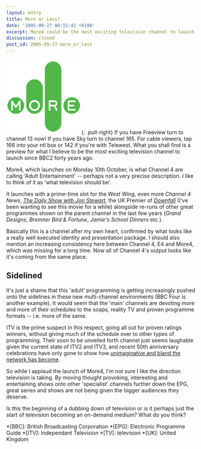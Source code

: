 ```yaml
---
layout: entry
title: More or Less?
date: '2005-09-27 00:15:41 +0100'
excerpt: More4 could be the most exciting television channel to launch since the advent of BBC2 forty years ago.
discussion: closed
post_id: 2005-09-27-more_or_less
---
```

![More4 Logo](/assets/images/2005/09/more4.png){: .pull-right} If you have Freeview turn to channel 13 now! If you have Sky turn to channel 165. For cable viewers, tap 166 into your ntl box or 142 if you're with Telewest. What you shall find is a preview for what I believe to be the most exciting television channel to launch since BBC2 forty years ago.

More4, which launches on Monday 10th October, is what Channel 4 are calling 'Adult Entertainment' -- perhaps not a very precise description. I like to think of it as 'what television should be'.

It launches with a prime-time slot for the <cite>West Wing</cite>, even more <cite>Channel 4 News</cite>, <cite>[The Daily Show with Jon Stewart][1]</cite>, the UK Premier of <cite>[Downfall][2]</cite> (I've been wanting to see this movie for a while) alongside re-runs of other great programmes shown on the parent channel in the last few years (<cite>Grand Designs</cite>, <cite>Bremner Bird & Fortune</cite>, <cite>Jamie's School Dinners</cite> etc.).

Basically this is a channel after my own heart, confirmed by what looks like a really well executed identity and presentation package. I should also mention an increasing consistency here between Channel 4, E4 and More4, which was missing for a long time. Now all of Channel 4's output looks like it's coming from the same place.

## Sidelined
It's just a shame that this 'adult' programming is getting increasingly pushed onto the sidelines in these new multi-channel environments (BBC Four is another example). It would seem that the 'main' channels are devoting more and more of their schedules to the soaps, reality TV and proven programme formats  --  i.e. more of the same.

ITV is the prime suspect in this respect, going all out for proven ratings winners, without giving much of the schedule over to other types of programming. Their soon to be unveiled forth channel just seems laughable given the current state of ITV2 and ITV3, and recent 50th anniversary celebrations have only gone to show how [unimaginative and bland the network has become][3].

So while I applaud the launch of More4, I'm not sure I like the direction television is taking. By moving thought provoking, interesting and entertaining shows onto other 'specialist' channels further down the EPG, great series and shows are not being given the bigger audiences they deserve.

Is this the beginning of a dubbing down of television or is it perhaps just the start of television becoming an on-demand medium? What do you think?

[1]: http://www.comedycentral.com/shows/the_daily_show/
[2]: http://www.imdb.com/title/tt0363163/
[3]: http://news.bbc.co.uk/1/shared/spl/hi/guides/456900/456930/html/nn1page1.stm

*[BBC]: British Broadcasting Corporation
*[EPG]: Electronic Programme Guide
*[ITV]: Independant Television
*[TV]: television
*[UK]: United Kingdom